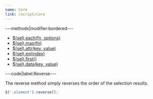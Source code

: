 ```yaml
---
name: Core
link: /script/core
---
```


---methods|modifier:bordered---

* [$(sel).each(fn, options)](/script/core#each)
* [$(sel).map(fn)](/script/core#map)
* [$(sel).attr(key, value)](/script/core#attr)
* [$(sel).eq(index)](/script/core#eq)
* [$(sel).first()](/script/core#first)
* [$(sel).data(key, value)](/script/core#data)

---code|label:Reverse---

The reverse method simply reverses the order of the selection results.

```javascript
$('.element').reverse();
```